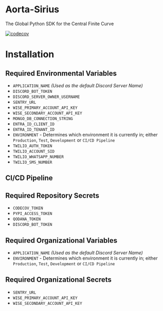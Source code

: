 # Aorta-Sirius

The Global Python SDK for the Central Finite Curve

[![codecov](https://codecov.io/gh/kontinuum-investments/Aorta-Sirius/branch/production/graph/badge.svg?token=TYY4X666XE)](https://codecov.io/gh/kontinuum-investments/Aorta-Sirius)

# Installation

## Required Environmental Variables

- `APPLICATION_NAME` _(Used as the default Discord Server Name)_
- `DISCORD_BOT_TOKEN`
- `DISCORD_SERVER_OWNER_USERNAME`
- `SENTRY_URL`
- `WISE_PRIMARY_ACCOUNT_API_KEY`
- `WISE_SECONDARY_ACCOUNT_API_KEY`
- `MONGO_DB_CONNECTION_STRING`
- `ENTRA_ID_CLIENT_ID`
- `ENTRA_ID_TENANT_ID`
- `ENVIRONMENT` - Determines which environment it is currently in; either `Production`, `Test`, `Development` or `CI/CD Pipeline`
- `TWILIO_AUTH_TOKEN`
- `TWILIO_ACCOUNT_SID`
- `TWILIO_WHATSAPP_NUMBER`
- `TWILIO_SMS_NUMBER`

## CI/CD Pipeline
## Required Repository Secrets
- `CODECOV_TOKEN`
- `PYPI_ACCESS_TOKEN`
- `QODANA_TOKEN`
- `DISCORD_BOT_TOKEN`

## Required Organizational Variables
- `APPLICATION_NAME` _(Used as the default Discord Server Name)_
- `ENVIRONMENT` - Determines which environment it is currently in; either `Production`, `Test`, `Development` or `CI/CD Pipeline`

## Required Organizational Secrets
- `SENTRY_URL`
- `WISE_PRIMARY_ACCOUNT_API_KEY`
- `WISE_SECONDARY_ACCOUNT_API_KEY`
